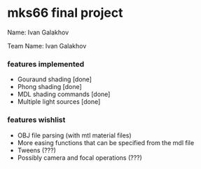 # mks66 final project

Name: Ivan Galakhov

Team Name: Ivan Galakhov


### features implemented
* Gouraund shading [done]
* Phong shading [done]
* MDL shading commands [done]
* Multiple light sources [done]

### features wishlist
* OBJ file parsing (with mtl material files)
* More easing functions that can be specified from the mdl file
* Tweens (???)
* Possibly camera and focal operations (???)
